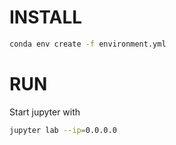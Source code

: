 # INSTALL

```bash
conda env create -f environment.yml
```

# RUN

Start jupyter with

```bash
jupyter lab --ip=0.0.0.0
```
